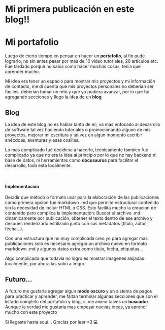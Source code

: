 # **Mi primera publicación en este blog!!**

# Mi portafolio

Luego de cierto tiempo en pensar en hacer un **portafolio**, al fin pude lograrlo, no sin antes pasar por mas de 10 video tutoriales, 20 artículos etc. Fue tardado porque no sabia como hacer muchas cosas, tenia que aprender mucho.

Mi idea era tener un espacio para mostrar mis proyectos y mi información de contacto, me di cuenta que mis proyectos personales no deberían ser fáciles, deberían tomar un reto y que yo pudiera avanzar, por lo que fui agregando secciones y llego la idea de un **blog**.

## Blog

La idea de este blog no es hablar tanto de mi, va mas enfocado al desarrollo de software tal vez haciendo tutoriales o promocionando alguno de mis proyectos, mejorar mi escritura y tal vez en algun momento escribir anécdoas, aventuras y esas cosillas.

Lo mas complicado fué decidirse a hacerlo, tecnicamente tambien fue complicado ya que no era la idea al principio por lo que no hay backend ni base de datos, ni herramientas como **docusaurus** para facilitar el desarrollo, todo esta localmente.

&nbsp;&nbsp;

#### **Implementación**

Decidir que método o formato usar para la elaboración de las publicaciones como primera opcion fue markdown .md que permite estructurar contenido sin la necesidad de incluir HTML o CSS.
Esto facilita mucho la creacion de contenido pero complica la implementación: Buscar el archivo .md dinamicamente por publicación, obtener el texto dentro de ese archivo y despues renderizarlo estilizado junto con sus metadatos (titulo, autor, fecha...).

Con una estructura que no muy complicada creo yo para agregar mas publicaciones solo es necesario agregar un archivo nuevo en formato markdown .md y algunos datos extra como titulo, fecha, etiquetas...

Algo complicado que todavia no logro es mostrar imagenes alojadas localmente, por ahora las subo a Imgur.

## Futuro...

A futuro me gustaria agregar algun **modo oscuro** y un sistema de pagos para practicar y aprender, me faltan terminar algunas secciones que son el listado completo del portafolio y blog, si me animo talves un **buscador**.
Aunque la verdad me gustaria mas empezar nuevas ideas, ya aprendí mucho con este proyecto

Si llegaste hasta aquí... Gracias por leer <3 💻
